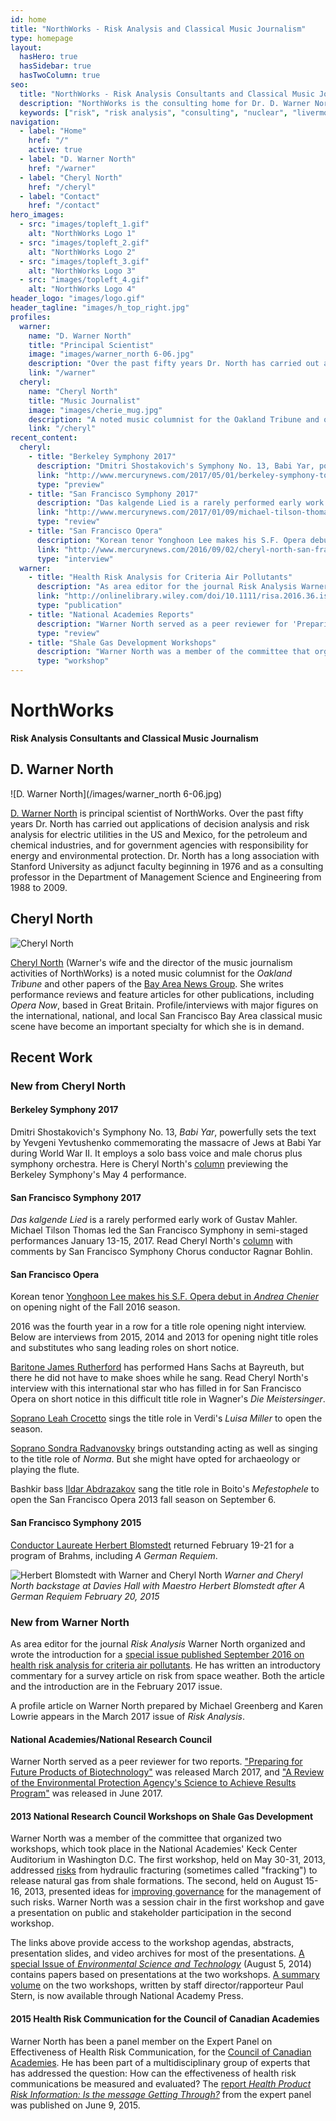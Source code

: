 ```yaml
---
id: home
title: "NorthWorks - Risk Analysis and Classical Music Journalism"
type: homepage
layout:
  hasHero: true
  hasSidebar: true
  hasTwoColumn: true
seo:
  title: "NorthWorks - Risk Analysis Consultants and Classical Music Journalism"
  description: "NorthWorks is the consulting home for Dr. D. Warner North, a leading expert in risk analysis and nuclear waste issues, and for his wife Cheryl North, who writes on classical music."
  keywords: ["risk", "risk analysis", "consulting", "nuclear", "livermore", "nasa", "commission", "nuclear safety", "nuclear disposal", "disposal", "storage", "atomic", "classical music", "opera", "symphony"]
navigation:
  - label: "Home"
    href: "/"
    active: true
  - label: "D. Warner North"
    href: "/warner"
  - label: "Cheryl North" 
    href: "/cheryl"
  - label: "Contact"
    href: "/contact"
hero_images:
  - src: "images/topleft_1.gif"
    alt: "NorthWorks Logo 1"
  - src: "images/topleft_2.gif"
    alt: "NorthWorks Logo 2"
  - src: "images/topleft_3.gif"
    alt: "NorthWorks Logo 3"
  - src: "images/topleft_4.gif"
    alt: "NorthWorks Logo 4"
header_logo: "images/logo.gif"
header_tagline: "images/h_top_right.jpg"
profiles:
  warner:
    name: "D. Warner North"
    title: "Principal Scientist"
    image: "images/warner_north 6-06.jpg"
    description: "Over the past fifty years Dr. North has carried out applications of decision analysis and risk analysis for electric utilities in the US and Mexico, for the petroleum and chemical industries, and for government agencies with responsibility for energy and environmental protection."
    link: "/warner"
  cheryl:
    name: "Cheryl North"
    title: "Music Journalist"
    image: "images/cherie_mug.jpg"
    description: "A noted music columnist for the Oakland Tribune and other papers of the Bay Area News Group. She writes performance reviews and feature articles for other publications, including Opera Now, based in Great Britain."
    link: "/cheryl"
recent_content:
  cheryl:
    - title: "Berkeley Symphony 2017"
      description: "Dmitri Shostakovich's Symphony No. 13, Babi Yar, powerfully sets the text by Yevgeni Yevtushenko commemorating the massacre of Jews at Babi Yar during World War II."
      link: "http://www.mercurynews.com/2017/05/01/berkeley-symphony-to-perform-shostakovichs-riveting-babi-yar-symphony/"
      type: "preview"
    - title: "San Francisco Symphony 2017"
      description: "Das kalgende Lied is a rarely performed early work of Gustav Mahler. Michael Tilson Thomas led the San Francisco Symphony in semi-staged performances January 13-15, 2017."
      link: "http://www.mercurynews.com/2017/01/09/michael-tilson-thomas-pulls-out-all-the-stops-for-san-francisco-symphonys-performance-of-mahler-cantata-based-on-a-grimms-fairy-tale/"
      type: "review"
    - title: "San Francisco Opera"
      description: "Korean tenor Yonghoon Lee makes his S.F. Opera debut in Andrea Chenier on opening night of the Fall 2016 season."
      link: "http://www.mercurynews.com/2016/09/02/cheryl-north-san-francisco-opera-opens-new-season-with-a-gala-production-of-giordanos-andrea-chenier/"
      type: "interview"
  warner:
    - title: "Health Risk Analysis for Criteria Air Pollutants"
      description: "As area editor for the journal Risk Analysis Warner North organized and wrote the introduction for a special issue published September 2016."
      link: "http://onlinelibrary.wiley.com/doi/10.1111/risa.2016.36.issue-9/issuetoc"
      type: "publication"
    - title: "National Academies Reports"
      description: "Warner North served as a peer reviewer for 'Preparing for Future Products of Biotechnology' and 'A Review of the Environmental Protection Agency's Science to Achieve Results Program.'"
      type: "review"
    - title: "Shale Gas Development Workshops"
      description: "Warner North was a member of the committee that organized two workshops on risks from hydraulic fracturing and improving governance for risk management."
      type: "workshop"
---
```


# NorthWorks

**Risk Analysis Consultants and Classical Music Journalism**

## D. Warner North

![D. Warner North](/images/warner_north 6-06.jpg)

[D. Warner North](/warner) is principal scientist of NorthWorks. Over the past fifty years Dr. North has carried out applications of decision analysis and risk analysis for electric utilities in the US and Mexico, for the petroleum and chemical industries, and for government agencies with responsibility for energy and environmental protection. Dr. North has a long association with Stanford University as adjunct faculty beginning in 1976 and as a consulting professor in the Department of Management Science and Engineering from 1988 to 2009.

## Cheryl North

![Cheryl North](/images/cherie_mug.jpg)

[Cheryl North](/cheryl) (Warner's wife and the director of the music journalism activities of NorthWorks) is a noted music columnist for the *Oakland Tribune* and other papers of the [Bay Area News Group](http://www.insidebayarea.com). She writes performance reviews and feature articles for other publications, including *Opera Now*, based in Great Britain. Profile/interviews with major figures on the international, national, and local San Francisco Bay Area classical music scene have become an important specialty for which she is in demand.

## Recent Work

### New from Cheryl North

#### Berkeley Symphony 2017

Dmitri Shostakovich's Symphony No. 13, *Babi Yar*, powerfully sets the text by Yevgeni Yevtushenko commemorating the massacre of Jews at Babi Yar during World War II. It employs a solo bass voice and male chorus plus symphony orchestra. Here is Cheryl North's [column](http://www.mercurynews.com/2017/05/01/berkeley-symphony-to-perform-shostakovichs-riveting-babi-yar-symphony/) previewing the Berkeley Symphony's May 4 performance.

#### San Francisco Symphony 2017

*Das kalgende Lied* is a rarely performed early work of Gustav Mahler. Michael Tilson Thomas led the San Francisco Symphony in semi-staged performances January 13-15, 2017. Read Cheryl North's [column](http://www.mercurynews.com/2017/01/09/michael-tilson-thomas-pulls-out-all-the-stops-for-san-francisco-symphonys-performance-of-mahler-cantata-based-on-a-grimms-fairy-tale/) with comments by San Francisco Symphony Chorus conductor Ragnar Bohlin.

#### San Francisco Opera

Korean tenor [Yonghoon Lee makes his S.F. Opera debut in *Andrea Chenier*](http://www.mercurynews.com/2016/09/02/cheryl-north-san-francisco-opera-opens-new-season-with-a-gala-production-of-giordanos-andrea-chenier/) on opening night of the Fall 2016 season.

2016 was the fourth year in a row for a title role opening night interview. Below are interviews from 2015, 2014 and 2013 for opening night title roles and substitutes who sang leading roles on short notice.

[Baritone James Rutherford](http://www.mercurynews.com/entertainment/ci_29108473/cheryl-north-james-rutherford-has-his-hans-sachs) has performed Hans Sachs at Bayreuth, but there he did not have to make shoes while he sang. Read Cheryl North's interview with this international star who has filled in for San Francisco Opera on short notice in this difficult title role in Wagner's *Die Meistersinger*.

[Soprano Leah Crocetto](http://www.mercurynews.com/entertainment/ci_28760987/cheryl-north-leah-crocetto-san-francisco-favorite-opens) sings the title role in Verdi's *Luisa Miller* to open the season.

[Soprano Sondra Radvanovsky](http://www.mercurynews.com/entertainment/ci_26491972/cheryl-north-sondra-radvanovsky-star-s-f-operas) brings outstanding acting as well as singing to the title role of *Norma*. But she might have opted for archaeology or playing the flute.

Bashkir bass [Ildar Abdrazakov](/interviews/c_abdrazakov) sang the title role in Boito's *Mefestophele* to open the San Francisco Opera 2013 fall season on September 6.

#### San Francisco Symphony 2015

[Conductor Laureate Herbert Blomstedt](http://www.mercurynews.com/entertainment/ci_27536911/cheryl-north-herbert-blomstedt-returns-san-francisco-symphony) returned February 19-21 for a program of Brahms, including *A German Requiem*.

![Herbert Blomstedt with Warner and Cheryl North](/images/blomstedt.jpg)
*Warner and Cheryl North backstage at Davies Hall with Maestro Herbert Blomstedt after A German Requiem February 20, 2015*

### New from Warner North

As area editor for the journal *Risk Analysis* Warner North organized and wrote the introduction for a [special issue published September 2016 on health risk analysis for criteria air pollutants](http://onlinelibrary.wiley.com/doi/10.1111/risa.2016.36.issue-9/issuetoc). He has written an introductory commentary for a survey article on risk from space weather. Both the article and the introduction are in the February 2017 issue.

A profile article on Warner North prepared by Michael Greenberg and Karen Lowrie appears in the March 2017 issue of *Risk Analysis*.

#### National Academies/National Research Council

Warner North served as a peer reviewer for two reports. ["Preparing for Future Products of Biotechnology"](https://www.nap.edu/catalog/24605) was released March 2017, and ["A Review of the Environmental Protection Agency's Science to Achieve Results Program"](https://www.nap.edu/catalog/24757) was released in June 2017.

#### 2013 National Research Council Workshops on Shale Gas Development

Warner North was a member of the committee that organized two workshops, which took place in the National Academies' Keck Center Auditorium in Washington D.C. The first workshop, held on May 30-31, 2013, addressed [risks](http://sites.nationalacademies.org/dbasse/becs/dbasse_083187) from hydraulic fracturing (sometimes called "fracking") to release natural gas from shale formations. The second, held on August 15-16, 2013, presented ideas for [improving governance](http://sites.nationalacademies.org/dbasse/becs/dbasse_083520) for the management of such risks. Warner North was a session chair in the first workshop and gave a presentation on public and stakeholder participation in the second workshop.

The links above provide access to the workshop agendas, abstracts, presentation slides, and video archives for most of the presentations. [A special Issue of *Environmental Science and Technology*](http://pubs.acs.org/toc/esthag/48/15) (August 5, 2014) contains papers based on presentations at the two workshops. [A summary volume](http://www.nap.edu/catalog/18953/risks-and-risk-governance-in-shale-gas-development-summary-of) on the two workshops, written by staff director/rapporteur Paul Stern, is now available through National Academy Press.

#### 2015 Health Risk Communication for the Council of Canadian Academies

Warner North has been a panel member on the Expert Panel on Effectiveness of Health Risk Communication, for the [Council of Canadian Academies](http://www.scienceadvice.ca). He has been part of a multidisciplinary group of experts that has addressed the question: How can the effectiveness of health risk communications be measured and evaluated? The [report *Health Product Risk Information: Is the message Getting Through?*](http://www.scienceadvice.ca/uploads/eng/assessmentspublicationsnewsreleases/risk/riskfullreporten.pdf) from the expert panel was published on June 9, 2015.
